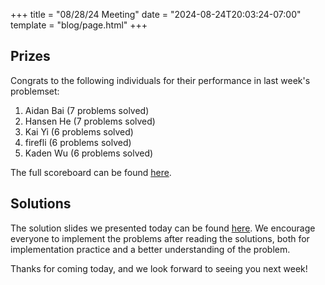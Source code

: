 +++
title = "08/28/24 Meeting"
date = "2024-08-24T20:03:24-07:00"
template = "blog/page.html"
+++

## Prizes

Congrats to the following individuals for their performance in last week's problemset:
1. Aidan Bai (7 problems solved)
2. Hansen He (7 problems solved)
3. Kai Yi (6 problems solved)
4. firefli (6 problems solved)
5. Kaden Wu (6 problems solved)

The full scoreboard can be found [here](https://codeforces.com/group/t22P8AwpuF/contest/543586/standings/groupmates/true).

## Solutions

The solution slides we presented today can be found [here](https://docs.google.com/presentation/d/1dRHUME-CM94XG4-2cv_odupVchwPO1Slu97fViOLxck/edit?usp=sharing).
We encourage everyone to implement the problems after reading the solutions, both for implementation practice and a better understanding of the problem.

Thanks for coming today, and we look forward to seeing you next week!
